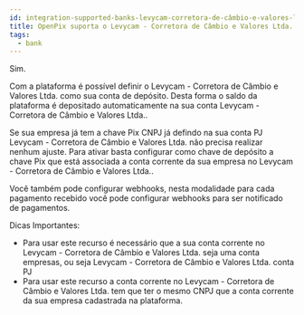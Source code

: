 ```yaml
---
id: integration-supported-banks-levycam-corretora-de-câmbio-e-valores-ltda
title: OpenPix suporta o Levycam - Corretora de Câmbio e Valores Ltda. ?
tags:
  - bank
---
```


Sim.

Com a plataforma é possível definir o Levycam - Corretora de Câmbio e Valores Ltda. como sua conta de depósito. Desta forma o saldo da plataforma é depositado automaticamente na sua conta Levycam - Corretora de Câmbio e Valores Ltda..

Se sua empresa já tem a chave Pix CNPJ já defindo na sua conta PJ Levycam - Corretora de Câmbio e Valores Ltda. não precisa realizar nenhum ajuste. Para ativar basta configurar como chave de depósito a chave Pix que está associada a conta corrente da sua empresa no Levycam - Corretora de Câmbio e Valores Ltda..

Você também pode configurar webhooks, nesta modalidade para cada pagamento recebido você pode configurar webhooks para ser notificado de pagamentos.

Dicas Importantes:

- Para usar este recurso é necessário que a sua conta corrente no Levycam - Corretora de Câmbio e Valores Ltda. seja uma conta empresas, ou seja Levycam - Corretora de Câmbio e Valores Ltda. conta PJ
- Para usar este recurso a conta corrente no Levycam - Corretora de Câmbio e Valores Ltda. tem que ter o mesmo CNPJ que a conta corrente da sua empresa cadastrada na plataforma.
